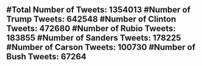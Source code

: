 #Total Number of Tweets: 1354013 
#Number of Trump Tweets: 642548
#Number of Clinton Tweets: 472680
#Number of Rubio Tweets: 183855
#Number of Sanders Tweets: 178225
#Number of Carson Tweets: 100730
#Number of Bush Tweets: 67264
---
